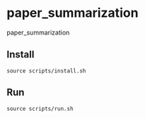 # paper_summarization
paper_summarization

## Install
`source scripts/install.sh`

## Run
`source scripts/run.sh`
